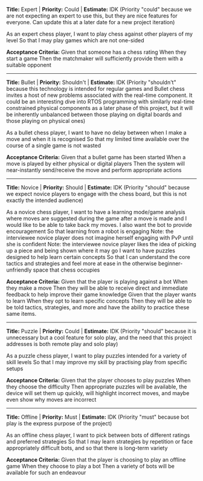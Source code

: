 **Title:** Expert | **Priority:** Could | **Estimate:** IDK
(Priority "could" because we are not expecting an expert to use this, but they are nice features for everyone. Can update this at a later date for a new project iteration)

As an expert chess player,
I want to play chess against other players of my level
So that I may play games which are not one-sided

**Acceptance Criteria:**
Given that someone has a chess rating
When they start a game
Then the matchmaker will sufficiently provide them with a suitable opponent

___

**Title:** Bullet | **Priority:** Shouldn't | **Estimate:** IDK
(Priority "shouldn't" because this technology is intended for regular games and Bullet chess invites a host of new problems associated with the real-time component. It could be an interesting dive into RTOS programming with similarly real-time constrained physical components as a later phase of this project, but it will be inherently unbalanced between those playing on digital boards and those playing on physical ones)

As a bullet chess player,
I want to have no delay between when I make a move and when it is recognised
So that my limited time available over the course of a single game is not wasted

**Acceptance Criteria:**
Given that a bullet game has been started
When a move is played by either physical or digital players
Then the system will near-instantly send/receive the move and perform appropriate actions

___

**Title:** Novice | **Priority:** Should | **Estimate:** IDK
(Priority "should" because we expect novice players to engage with the chess board, but this is not exactly the intended audience)

As a novice chess player,
I want to have a learning mode/game analysis where moves are suggested during the game after a move is made and I would like to be able to take back my moves. I also want the bot to provide encouragement
So that learning from a robot is engaging
Note: the interviewee novice player does not imagine herself engaging with PvP until she is confident
Note: the interviewee novice player likes the idea of picking up a piece and being shown where it may go
I want to have puzzles designed to help learn certain concepts
So that I can understand the core tactics and strategies and feel more at ease in the otherwise beginner-unfriendly space that chess occupies

**Acceptance Criteria:**
Given that the player is playing against a bot
When they make a move
Then they will be able to receive direct and immediate feedback to help improve their game knowledge
Given that the player wants to learn
When they opt to learn specific concepts
Then they will be able to be told tactics, strategies, and more and have the ability to practice these same items.

___

**Title:** Puzzle | **Priority:** Could | **Estimate:** IDK
(Priority "should" because it is unnecessary but a cool feature for solo play, and the need that this project addresses is both remote play and solo play)

As a puzzle chess player,
I want to play puzzles intended for a variety of skill levels
So that I may improve my skill by practising play from specific setups

**Acceptance Criteria:**
Given that the player chooses to play puzzles
When they choose the difficulty
Then appropriate puzzles will be available, the device will set them up quickly, will highlight incorrect moves, and maybe even show why moves are incorrect

___

**Title:** Offline | **Priority:** Must | **Estimate:** IDK
(Priority "must" because bot play is the express purpose of the project)

As an offline chess player,
I want to pick between bots of different ratings and preferred strategies
So that I may learn strategies by repetition or face appropriately difficult bots, and so that there is long-term variety

**Acceptance Criteria:**
Given that the player is choosing to play an offline game
When they choose to play a bot
Then a variety of bots will be available for such an endeavour